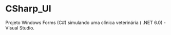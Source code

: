 # CSharp_UI
Projeto Windows Forms (C#) simulando uma clínica veterinária ( .NET 6.0) - Visual Studio.
